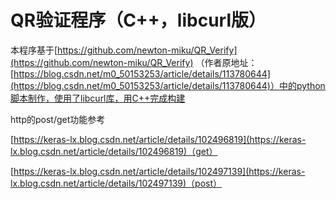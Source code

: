 # QR验证程序（C++，libcurl版）

本程序基于[https://github.com/newton-miku/QR_Verify](https://github.com/newton-miku/QR_Verify)
（作者原地址：[https://blog.csdn.net/m0_50153253/article/details/113780644](https://blog.csdn.net/m0_50153253/article/details/113780644)）中的python脚本制作，使用了libcurl库，用C++完成构建

http的post/get功能参考

[https://keras-lx.blog.csdn.net/article/details/102496819](https://keras-lx.blog.csdn.net/article/details/102496819)（get）

[https://keras-lx.blog.csdn.net/article/details/102497139](https://keras-lx.blog.csdn.net/article/details/102497139)（post）
